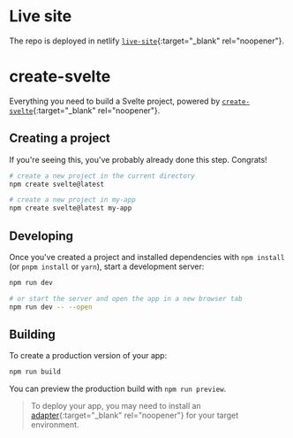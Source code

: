 # Live site

The repo is deployed in netlify [`live-site`](https://aritraspas.netlify.app/){:target="_blank" rel="noopener"}.

# create-svelte

Everything you need to build a Svelte project, powered by [`create-svelte`](https://github.com/sveltejs/kit/tree/main/packages/create-svelte){:target="_blank" rel="noopener"}.

## Creating a project

If you're seeing this, you've probably already done this step. Congrats!

```bash
# create a new project in the current directory
npm create svelte@latest

# create a new project in my-app
npm create svelte@latest my-app
```

## Developing

Once you've created a project and installed dependencies with `npm install` (or `pnpm install` or `yarn`), start a development server:

```bash
npm run dev

# or start the server and open the app in a new browser tab
npm run dev -- --open
```

## Building

To create a production version of your app:

```bash
npm run build
```

You can preview the production build with `npm run preview`.

> To deploy your app, you may need to install an [adapter](https://kit.svelte.dev/docs/adapters){:target="_blank" rel="noopener"} for your target environment.
